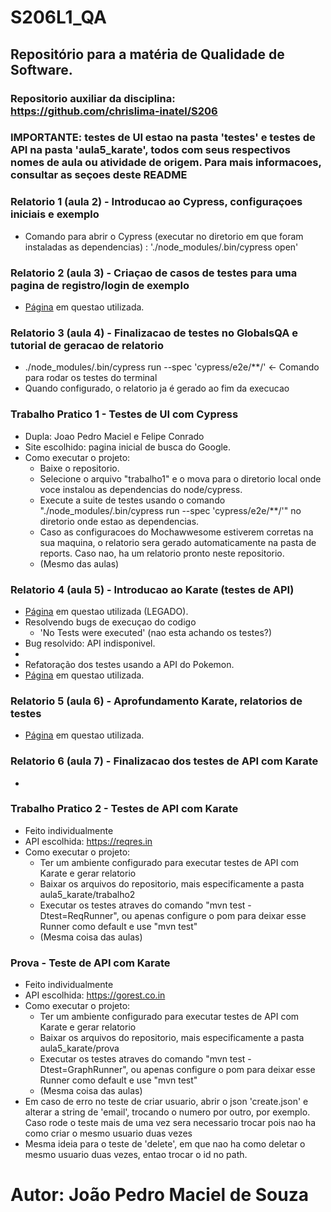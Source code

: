 # S206L1_QA
## Repositório para a matéria de Qualidade de Software.

### Repositorio auxiliar da disciplina: https://github.com/chrislima-inatel/S206

### **IMPORTANTE:** testes de UI estao na pasta 'testes' e testes de API na pasta 'aula5_karate', todos com seus respectivos nomes de aula ou atividade de origem. Para mais informacoes, consultar as seçoes deste README

### Relatorio 1 (aula 2) - Introducao ao Cypress, configuraçoes iniciais e exemplo
+ Comando para abrir o Cypress (executar no diretorio em que foram instaladas as dependencias) : './node_modules/.bin/cypress open'

### Relatorio 2 (aula 3) - Criaçao de casos de testes para uma pagina de registro/login de exemplo
+ [Página]( https://globalsqa.com/angularJs-protractor/registration-login-example/#/login) em questao utilizada.

### Relatorio 3 (aula 4) - Finalizacao de testes no GlobalsQA e tutorial de geracao de relatorio
+ ./node_modules/.bin/cypress run --spec 'cypress/e2e/**/' <- Comando para rodar os testes do terminal
+ Quando configurado, o relatorio ja é gerado ao fim da execucao


### Trabalho Pratico 1 - Testes de UI com Cypress
+ Dupla: Joao Pedro Maciel e Felipe Conrado
+ Site escolhido: pagina inicial de busca do Google.
+ Como executar o projeto:
  + Baixe o repositorio.
  + Selecione o arquivo "trabalho1" e o mova para o diretorio local onde voce instalou as dependencias do node/cypress.
  + Execute a suite de testes usando o comando "./node_modules/.bin/cypress run --spec 'cypress/e2e/**/'" no diretorio onde estao as dependencias.
  + Caso as configuracoes do Mochawwesome estiverem corretas na sua maquina, o relatorio sera gerado automaticamente na pasta de reports. Caso nao, ha um relatorio pronto neste repositorio.
  + (Mesmo das aulas)


### Relatorio 4 (aula 5) - Introducao ao Karate (testes de API)
+ [Página](https://swapi.dev) em questao utilizada (LEGADO).
+ Resolvendo bugs de execuçao do codigo
  + 'No Tests were executed' (nao esta achando os testes?)
+ Bug resolvido: API indisponivel.
+
+ Refatoração dos testes usando a API do Pokemon.
+ [Página](https://pokeapi.co) em questao utilizada.

### Relatorio 5 (aula 6) - Aprofundamento Karate, relatorios de testes
+ [Página](https://pokeapi.co) em questao utilizada.

### Relatorio 6 (aula 7) - Finalizacao dos testes de API com Karate
+ 
 
### Trabalho Pratico 2 - Testes de API com Karate
+ Feito individualmente
+ API escolhida: https://reqres.in
+ Como executar o projeto:
  + Ter um ambiente configurado para executar testes de API com Karate e gerar relatorio
  + Baixar os arquivos do repositorio, mais especificamente a pasta aula5_karate/trabalho2
  + Executar os testes atraves do comando "mvn test -Dtest=ReqRunner", ou apenas configure o pom para deixar esse Runner como default e use "mvn test"
  + (Mesma coisa das aulas)

 
### Prova - Teste de API com Karate
+ Feito individualmente
+ API escolhida: https://gorest.co.in
+ Como executar o projeto:
  + Ter um ambiente configurado para executar testes de API com Karate e gerar relatorio
  + Baixar os arquivos do repositorio, mais especificamente a pasta aula5_karate/prova
  + Executar os testes atraves do comando "mvn test -Dtest=GraphRunner", ou apenas configure o pom para deixar esse Runner como default e use "mvn test"
  + (Mesma coisa das aulas)
+ Em caso de erro no teste de criar usuario, abrir o json 'create.json' e alterar a string de 'email', trocando o numero por outro, por exemplo. Caso rode o teste mais de uma vez sera necessario trocar pois nao ha como criar o mesmo usuario duas vezes
+ Mesma ideia para o teste de 'delete', em que nao ha como deletar o mesmo usuario duas vezes, entao trocar o id no path.

# Autor: **João Pedro Maciel de Souza**
